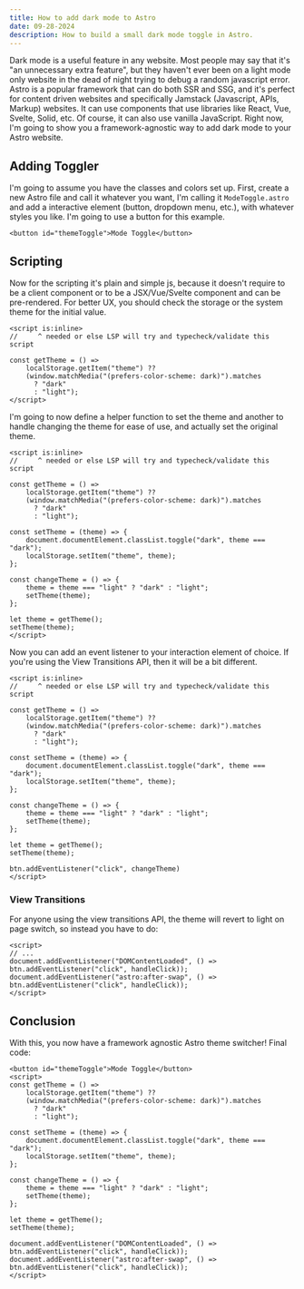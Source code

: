 ```yaml
---
title: How to add dark mode to Astro
date: 09-28-2024
description: How to build a small dark mode toggle in Astro.
---
```


Dark mode is a useful feature in any website. Most people may say that it's "an unnecessary extra feature", but they haven't ever been on a light mode only website in the dead of night trying to debug a random javascript error. Astro is a popular framework that can do both SSR and SSG, and it's perfect for content driven websites and specifically Jamstack (Javascript, APIs, Markup) websites. It can use components that use libraries like React, Vue, Svelte, Solid, etc. Of course, it can also use vanilla JavaScript. Right now, I'm going to show you a framework-agnostic way to add dark mode to your Astro website.

## Adding Toggler
I'm going to assume you have the classes and colors set up. First, create a new Astro file and call it whatever you want, I'm calling it `ModeToggle.astro` and add a interactive element (button, dropdown menu, etc.), with whatever styles you like. I'm going to use a button for this example.

```astro
<button id="themeToggle">Mode Toggle</button>
```

## Scripting
Now for the scripting it's plain and simple js, because it doesn't require to be a client component or to be a JSX/Vue/Svelte component and can be pre-rendered. For better UX, you should check the storage or the system theme for the initial value.

```astro
<script is:inline>
//     ^ needed or else LSP will try and typecheck/validate this script

const getTheme = () =>
    localStorage.getItem("theme") ??
    (window.matchMedia("(prefers-color-scheme: dark)").matches
      ? "dark"
      : "light");
</script>
```

I'm going to now define a helper function to set the theme and another to handle changing the theme for ease of use, and actually set the original theme.

```astro
<script is:inline>
//     ^ needed or else LSP will try and typecheck/validate this script

const getTheme = () =>
    localStorage.getItem("theme") ??
    (window.matchMedia("(prefers-color-scheme: dark)").matches
      ? "dark"
      : "light");

const setTheme = (theme) => {
    document.documentElement.classList.toggle("dark", theme === "dark");
    localStorage.setItem("theme", theme);
};

const changeTheme = () => {
    theme = theme === "light" ? "dark" : "light";
    setTheme(theme);
};

let theme = getTheme();
setTheme(theme);
</script>
```

Now you can add an event listener to your interaction element of choice. If you're using the View Transitions API, then it will be a bit different.

```astro
<script is:inline>
//     ^ needed or else LSP will try and typecheck/validate this script

const getTheme = () =>
    localStorage.getItem("theme") ??
    (window.matchMedia("(prefers-color-scheme: dark)").matches
      ? "dark"
      : "light");

const setTheme = (theme) => {
    document.documentElement.classList.toggle("dark", theme === "dark");
    localStorage.setItem("theme", theme);
};

const changeTheme = () => {
    theme = theme === "light" ? "dark" : "light";
    setTheme(theme);
};

let theme = getTheme();
setTheme(theme);

btn.addEventListener("click", changeTheme)
</script>
```

### View Transitions
For anyone using the view transitions API, the theme will revert to light on page switch, so instead you have to do:

```astro
<script>
// ...
document.addEventListener("DOMContentLoaded", () => btn.addEventListener("click", handleClick));
document.addEventListener("astro:after-swap", () => btn.addEventListener("click", handleClick));
</script>
```

## Conclusion
With this, you now have a framework agnostic Astro theme switcher! Final code:
```astro
<button id="themeToggle">Mode Toggle</button>
<script>
const getTheme = () =>
    localStorage.getItem("theme") ??
    (window.matchMedia("(prefers-color-scheme: dark)").matches
      ? "dark"
      : "light");

const setTheme = (theme) => {
    document.documentElement.classList.toggle("dark", theme === "dark");
    localStorage.setItem("theme", theme);
};

const changeTheme = () => {
    theme = theme === "light" ? "dark" : "light";
    setTheme(theme);
};

let theme = getTheme();
setTheme(theme);

document.addEventListener("DOMContentLoaded", () => btn.addEventListener("click", handleClick));
document.addEventListener("astro:after-swap", () => btn.addEventListener("click", handleClick));
</script>
```